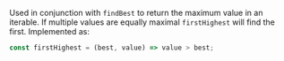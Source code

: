 Used in conjunction with `findBest` to return the maximum value in an iterable. If multiple values are equally maximal `firstHighest` will find the first. Implemented as:

```js
const firstHighest = (best, value) => value > best;
```
